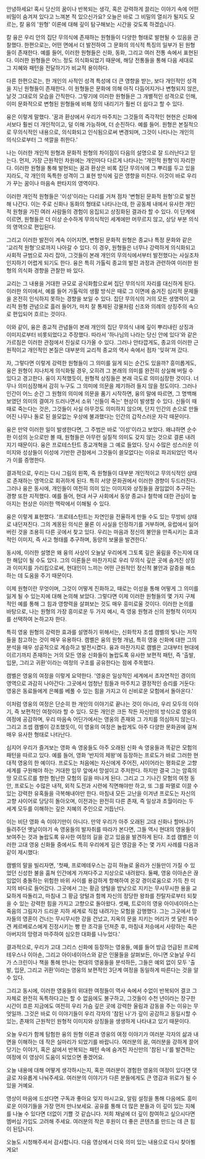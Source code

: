 안녕하세요! 혹시 당신의 꿈이나 반복되는 생각,
혹은 강력하게 끌리는 이야기 속에 어떤 비밀이 숨겨져
있다고 느껴본 적 있으신가요? 오늘은 바로 그 비밀의
열쇠가 될지도 모르는,
칼 융의 '원형' 이론에 대해 깊이 탐구해보는 시간을
갖도록 하겠습니다.

칼 융은 우리 안의 집단 무의식에 존재하는 원형들이
다양한 형태로 발현될 수 있음을 관찰했다.
한편으로는,
어떤 면에서 더 발전하여 그 문화의 의식적 특징의
일부가 된 원형들이 존재한다.
예를 들어,
이러한 원형들은 신화,
동화,
그리고 여러 전통 속에서 표현된다.
이러한 원형들은 어느 정도 의식화되었기 때문에,
해당 전통들을 통해 다음 세대로 그 지혜와 패턴을
전달하기가 비교적 용이하다.

다른 한편으로는,
한 개인의 사적인 성격 특성에 더 큰 영향을 받는,
보다 개인적인 성격을 지닌 원형들이 존재한다.
이 원형들은 문화에 의해 아직 다듬어지거나 변형되지
않은,
날것 그대로의 모습을 간직한다.
그렇기에 이러한 원형들은 그 개별적인 성격으로 인해,
이미 문화적으로 변형된 원형들에 비해 정의 내리기가
훨씬 더 쉽다고 할 수 있다.

융은 이렇게 말했다.
'꿈과 환상에서 우리가 마주치는 그것들의 즉각적인
현현은 신화에서보다 훨씬 더 개인적이고,
덜 이해 가능하며,
더 순진하다.
예를 들어.
원형은 본질적으로 무의식적인 내용으로,
의식화되고 인식됨으로써 변경되며,
그것이 나타나는 개인의 의식으로부터 그 색깔을
취한다.'

나는 이러한 개인적 원형과 문화적 원형의 차이점이
다음의 설명으로 잘 드러난다고 믿는다.
먼저,
가장 근원적인 차원에는 개인마다 다르게 나타나는
'개인적 원형'이 자리한다.
이러한 원형을 통해 발현되는 꿈과 환상은 비록 집단
무의식에 그 뿌리를 두고 있을지라도,
각 개인의 독특한 성격이 그 표현 방식에 깊은 영향을
미친다.
이것이 바로 우리가 꾸는 꿈이나 마음속 판타지의
영역이다.

이러한 개인적 원형들은 '이성'이라는 다리를 거쳐 점차
'변형된 문화적 원형'으로 발전해 나간다.
이는 주로 신화나 동화의 형태로 나타나는데,
한 공동체 내에서 유사한 개인적 원형을 가진 여러
사람들의 경험이 응집되고 상징화된 결과라 할 수 있다.
이 단계에 이르면,
원형들은 더 이상 순수하게 무의식적인 세계에만 머무르지
않고,
상당 부분 의식의 영역으로 편입된다.

그리고 이러한 발전이 계속 이어지면,
변형된 문화적 원형은 종교나 특정 문화와 같은 '교리적
원형'으로까지 나아갈 수 있다.
이 경우,
원형들은 너무나 강력하게 의식화되고 사회적 규범으로
자리 잡아,
그것들이 본래 개인의 무의식에서부터 발전했다는 사실조차
인지하기 어렵게 되기도 한다.
융은 특히 가톨릭 종교의 발전 과정과 관련하여 이러한
원형의 의식화 경향을 관찰한 바 있다.

교리는 그 내용을 거대한 규모로 공식화함으로써 집단
무의식의 자리를 대신하게 된다.
이러한 의미에서,
예를 들어 가톨릭의 생활 방식은 때로 그 이면에 숨겨진
심리적 문제들을 온전히 인식하지 못하는 경향을 보일 수
있다.
집단 무의식의 거의 모든 생명력이 교리적 원형 관념으로
흘러 들어가,
마치 잘 통제된 강물처럼 신조와 의례의 상징주의 속으로
편입되어 흐르는 것이다.

이와 같이,
융은 종교적 관념들이 본래 개인의 집단 무의식 내에
깊이 뿌리내린 상징과 이미지로부터 비롯되었다고
주장했다.
따라서 '하나님의 나라는 당신 안에 있다'와 같은
가르침은 이러한 관점에서 진실로 다가올 수 있다.
그러나 안타깝게도,
종교의 이러한 근원적이고 개인적인 본질은 대부분의
교리적 종교의 역사 속에서 점차 '잊혀'져 갔다.

자,
그렇다면 이렇게 강력한 원형들이 그 의미를 잃게 되는
순간도 있을까?
흥미롭게도,
융은 원형이 지나치게 의식화될 경우,
오히려 그 본래의 의미를 완전히 상실해 버릴 수 있다고
경고한다.
융이 지적했듯이,
원형적 상징들은 본래 극도로 의미심장한 것이다.
너무나 의미심장해서 감히 누구도 그 의미에 의문을
제기하려 들지 않을 정도이다.
그러나 인간이 어느 순간 그 원형의 의미에 의문을 품기
시작하면,
융의 말에 따르면,
그 명백해 보였던 의미의 결여가 드러나면서 소위
'신들이 죽는' 현상이 발생할 수 있다.
신들이 때때로 죽는다는 것은,
그것들이 사실 아무것도 의미하지 않으며,
단지 인간의 손으로 만들어진 나무나 돌로 된 쓸모없는
우상에 불과했다는 인간의 갑작스러운 자각 때문이다.

융은 만약 이러한 일이 발생한다면,
그 주범은 바로 '이성'이라고 보았다.
왜냐하면 순수한 이성의 눈으로만 볼 때,
원형들은 아무런 실질적 의미도 갖지 않는 것으로 결론
내려지기 때문이다.
융은 프로테스탄트 종교개혁을 그 예로 들었다.
당시 수많은 성스러운 이미지와 성상들이 이성에 기반한
관점에서 그것들이 쓸모없다는 이유로 파괴되었던 역사가
이를 증명한다.

결과적으로,
우리는 다시 그림의 왼쪽,
즉 원형들이 대부분 개인적이고 무의식적인 상태로
존재하는 영역으로 회귀하게 된다.
특히 서양 문화권에서 이러한 경향이 두드러진다.
그러나 융은 동시에,
개인들이 여전히 의미 있는 이미지와 상징들을 끊임없이
추구하는 경향 또한 지적했다.
예를 들어,
현대 서구 사회에서 동양 종교나 철학에 대한 관심이
높아지는 현상은 이러한 맥락에서 이해될 수 있다.

융은 이렇게 표현했다.
'프로테스탄트는 자연인을 전율하게 만들 수도 있는
무방비 상태로 내던져진다.
그의 계몽된 의식은 물론 이 사실을 인정하기를
거부하며,
유럽에서 잃어버린 것을 조용히 다른 곳에서 찾고 있다.
우리는 마음과 정신의 불안을 만족시키는 효과적인
이미지,
즉 사고 형태를 추구하며,
동양의 보물을 발견한다.'

동시에,
이러한 설명은 왜 융의 사상이 오늘날 우리에게 그토록
깊은 울림을 주는지에 대한 해답이 될 수도 있다.
그의 이론들은 마찬가지로 우리 무의식 깊은 곳에 숨겨진
상징과 이미지를 가리킴으로써,
현대인이 느끼는 어떤 근원적인 정신적 불안과 갈증을
해소하는 데 도움을 주기 때문이다.

이제 원형이란 무엇이며,
그것이 어떻게 진화하고,
때로는 이성을 통해 어떻게 그 의미를 잃게 될 수
있는지에 대해 논의해 보았다.
그렇다면 이제 이러한 원형들의 몇 가지 구체적인 예를
통해 그 힘과 영향력을 살펴보는 것도 매우 흥미로울
것이다.
이러한 논의를 바탕으로,
나는 원형의 가장 흥미로운 두 가지 예시,
즉 영웅 원형과 신의 원형적 이미지를 선택하여 논하고자
한다.

특히 영웅 원형의 강력한 효과를 설명하기 위해서는,
신화학자 조셉 캠벨의 빛나는 저작들을 참고하는 것이
매우 유용하다.
캠벨은 융의 원형 개념,
특히 영웅 신화에 대한 그의 분석을 매우 성공적으로
계승하고 발전시켰다.
융과 마찬가지로 캠벨은 고대부터 현대에 이르기까지
존재하는 거의 모든 영웅 신화들이 놀랍도록 유사한
보편적 패턴,
즉 '출발,
입문,
그리고 귀환'이라는 여정의 구조를 공유한다는 점에
주목했다.

캠벨은 영웅의 여정을 이렇게 요약한다.
'영웅은 일상적인 세계에서 초자연적인 경이의 영역으로
과감히 나아간다: 그곳에서 엄청난 힘들과 마주치고
결정적인 승리를 거둔다: 영웅은 동료들에게 은혜를 베풀
수 있는 힘을 가지고 이 신비로운 모험에서 돌아온다.'

이처럼 영웅의 여정은 단순히 한 개인의 이야기로 끝나는
것이 아니라,
우리 모두의 이야기,
즉 보편적인 여정이라 할 수 있다.
모든 개인은 크든 작든 자신만의 방식으로 영웅의 여정에
공감하며,
우리 마음속 어딘가에서는 영웅의 존재와 그 가치를
의심하지 않는다.
그리고 조셉 캠벨이 강조했듯이,
이 영웅의 여정은 놀랍게도 아주 다양한 문화권에 걸쳐
매우 유사한 형태로 나타난다.

심지어 우리가 즐겨보는 영화 속 영웅들도 아주 오래된
신화 속 영웅들과 똑같은 모험의 패턴을 따르고 있다.
예를 들어,
영화 '반지의 제왕'에 등장하는 프로도가 바로 그러한
현대적 영웅의 한 예이다.
프로도는 처음에는 자신에게 주어진,
샤이어라는 평화로운 고향 세계를 구원해야 하는 거대한
임무 앞에서 망설이고 주저한다.
하지만 결국 그는 암흑의 땅 모르도르를 향한 험난한
모험의 길을 떠나게 된다.
그리고 그 기나긴 모험의 여정 동안,
프로도는 수많은 내적,
외적 도전과 시련에 직면해야만 하고,
또 그를 파멸로 이끌 수 있는 강력한 유혹들을
극복해내야만 한다.
마침내 모든 고난을 이겨낸 프로도는 자신의 고향
샤이어로 당당히 돌아오며,
이전과는 완전히 다른 존재,
즉 일상과 초월이라는 두 세계 모두를 이해하는 깊은
지혜의 주인으로 거듭난다.

이는 비단 영화 속 이야기만이 아니다.
만약 우리가 아주 오래된 고대 신화나 할머니가 들려주던
옛날이야기 속 영웅들의 발자취를 따라가 본다면,
그들 역시 현대의 영웅들이 보여주는 것과 놀랍도록
유사한 여정의 길을 걷고 있음을 발견하게 된다.
조셉 캠벨은 이러한 고대 영웅 신화들 중에서도 특히
우리에게 깊은 영감을 주는 몇 가지 사례를 다음과 같이
제시했다:

캠벨의 말을 빌리자면,
'첫째,
프로메테우스는 감히 하늘로 올라가 신들만이 가질 수
있었던 신성한 불을 훔쳐 인간에게 가져다주고 지상으로
내려왔다.
둘째,
영웅 이아손은 끊임없이 충돌하는 위험한 바위 사이를
용감하게 항해하여 온갖 경이로움으로 가득 찬 미지의
바다로 들어갔다.
그곳에서 그는 황금 양털을 밤낮으로 지키는 무시무시한
용을 교묘하게 따돌리고,
마침내 그 황금 양털과 함께 자신의 정당한 왕좌를
찬탈자로부터 되찾을 수 있는 강력한 힘을 가지고
고향으로 돌아왔다.
셋째,
트로이의 영웅 아이네이아스는 죽음의 그림자가 드리운
지하 세계로 직접 내려가는 모험을 감행했다.
그는 그곳에서 망자들의 영혼이 건너는 무시무시한 강을
건넜고,
지옥의 문을 지키는 머리가 셋 달린 파수견
케르베로스에게 진정시키는 빵 한 조각을 던져준 후,
마침내 저승에서 사랑하는 죽은 아버지의 망령과 마주하여
심오한 대화를 나누었다.'

결과적으로,
우리가 고대 그리스 신화에 등장하는 영웅들,
예를 들어 방금 언급된 프로메테우스나 이아손,
그리고 아이네이아스와 같은 인물들을 살펴보든,
아니면 오늘날 우리가 스크린이나 책을 통해 만나는
현대의 영웅들을 분석하든,
그들은 예외 없이 모두 '출발,
입문,
그리고 귀환'이라는 영웅의 보편적인 3단계 여정을
동일하게 따른다는 것을 알 수 있다.

그리고 동시에,
이러한 영웅들의 위대한 여정들이 역사 속에서 수없이
반복되어 결코 그 자체로 완전히 독특하다고는 할 수
없음에도 불구하고,
그것들이 수천 년이라는 장구한 시간이 흐른 지금에도
여전히 우리 가슴 깊은 곳에 강력한 울림과 감동을 주는
이유는 무엇일까.
그것은 바로 이 이야기들이 우리 각자의 '참된 나'가
깊이 공감하고 동일시할 수 있는,
존재의 근원적인 원형적 이미지와 상징들을 생생하게
나타내고 있기 때문이다.

오늘 우리가 함께 탐험한 융의 원형 이론과 영웅의 여정
이야기가 여러분 각자의 삶과 내면을 이해하는 데 작은
실마리가 되었기를 바랍니다.
여러분의 꿈,
여러분을 강하게 끌어당기는 이야기,
혹은 삶에서 반복되는 패턴 속에 숨겨진 자신만의 '참된
나'를 발견하는 여정에 이 영상이 도움이 되었으면
좋겠어요.

오늘 내용에 대해 어떻게 생각하시는지,
혹은 여러분이 경험한 영웅의 여정이 있다면 댓글로
자유롭게 나눠주세요.
여러분의 이야기가 다른 분들에게도 큰 영감과 위로가 될
수 있을 거예요.

영상이 마음에 드셨다면 구독과 좋아요 잊지 마시고요,
알림 설정을 통해 다음에도 흥미로운 이야기들을 가장
먼저 만나보세요.
공유를 통해 더 많은 분들과 이 깊이 있는 지혜를 나눌
수 있다면 더없이 기쁠 것 같습니다.
저희 채널에 더 깊이 참여하고 싶으시다면 멤버십 가입도
고려해 주세요.
여러분의 작은 후원이 더 좋은 콘텐츠를 만드는 데 큰
힘이 된답니다.

오늘도 시청해주셔서 감사합니다.
다음 영상에서 더욱 의미 있는 내용으로 다시
찾아뵐게요!